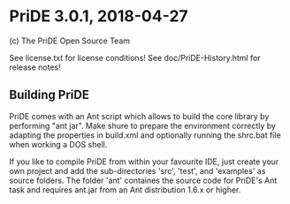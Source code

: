 # PriDE 3.0.1, 2018-04-27

(c) The PriDE Open Source Team

See license.txt for license conditions!
See doc/PriDE-History.html for release notes!


## Building PriDE
PriDE comes with an Ant script which allows to build the core library by performing "ant jar". Make shure to prepare the environment correctly by adapting the properties in build.xml and optionally running the shrc.bat file when working a DOS shell.

If you like to compile PriDE from within your favourite IDE, just create your own project and add the sub-directories 'src', 'test', and 'examples' as source folders. The folder 'ant' containes the source code for PriDE's Ant task and requires ant.jar from an Ant distribution 1.6.x or higher.
